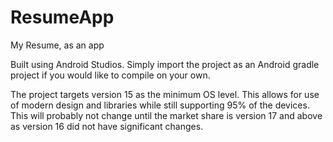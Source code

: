# ResumeApp
My Resume, as an app

Built using Android Studios.  Simply import the project as an Android gradle project if you would like to compile on your own.

The project targets version 15 as the minimum OS level.  This allows for use of modern design and libraries while still supporting 95% of the devices.  This will probably not change until the market share is version 17 and above as version 16 did not have significant changes.
